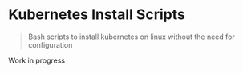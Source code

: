 # Kubernetes Install Scripts

> Bash scripts to install kubernetes on linux without the need for configuration

Work in progress
